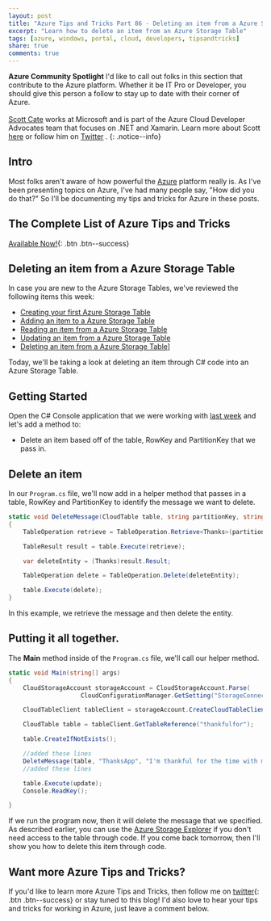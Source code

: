 ```yaml
---
layout: post
title: "Azure Tips and Tricks Part 86 - Deleting an item from a Azure Storage Table"
excerpt: "Learn how to delete an item from an Azure Storage Table"
tags: [azure, windows, portal, cloud, developers, tipsandtricks]
share: true
comments: true
---
```


**Azure Community Spotlight** I'd like to call out folks in this section that contribute to the Azure platform. Whether it be IT Pro or Developer, you should give this person a follow to stay up to date with their corner of Azure. <br/><br/>
[Scott Cate](https://twitter.com/ScottCate) works at Microsoft and is part of the Azure Cloud Developer Advocates team that focuses on .NET and Xamarin. Learn more about Scott [here](https://developer.microsoft.com/en-us/advocates/scott-cate) or follow him on [Twitter](https://twitter.com/ScottCate) .
{: .notice--info}

## Intro

Most folks aren't aware of how powerful the [Azure](http://www.azure.com) platform really is. As I've been presenting topics on Azure, I've had many people say, "How did you do that?" So I'll be documenting my tips and tricks for Azure in these posts.

## The Complete List of Azure Tips and Tricks

[Available Now!](https://michaelcrump.net/azure-tips-and-tricks-complete-list/){: .btn .btn--success} 

## Deleting an item from a Azure Storage Table

In case you are new to the Azure Storage Tables, we've reviewed the following items this week:

* [Creating your first Azure Storage Table](http://www.michaelcrump.net/azure-tips-and-tricks82/)
* [Adding an item to a Azure Storage Table](http://www.michaelcrump.net/azure-tips-and-tricks83/)
* [Reading an item from a Azure Storage Table](http://www.michaelcrump.net/azure-tips-and-tricks84/)
* [Updating an item from a Azure Storage Table](http://www.michaelcrump.net/azure-tips-and-tricks85/)
* [Deleting an item from a Azure Storage Table](http://www.michaelcrump.net/azure-tips-and-tricks86/)]

Today, we'll be taking a look at deleting an item through C# code into an Azure Storage Table. 

## Getting Started

Open the C# Console application that we were working with [last week](http://www.michaelcrump.net/azure-tips-and-tricks85/) and let's add a method to:

* Delete an item based off of the table, RowKey and PartitionKey that we pass in.

## Delete an item

In our `Program.cs` file, we'll now add in a helper method that passes in a table, RowKey and PartitionKey to identify the message we want to delete.


```csharp
static void DeleteMessage(CloudTable table, string partitionKey, string rowKey)
{
    TableOperation retrieve = TableOperation.Retrieve<Thanks>(partitionKey, rowKey);

    TableResult result = table.Execute(retrieve);

    var deleteEntity = (Thanks)result.Result;

    TableOperation delete = TableOperation.Delete(deleteEntity);

    table.Execute(delete);
}
```

In this example, we retrieve the message and then delete the entity.

## Putting it all together.

The **Main** method inside of the `Program.cs` file, we'll call our helper method. 

```csharp
static void Main(string[] args)
{
    CloudStorageAccount storageAccount = CloudStorageAccount.Parse(
                    CloudConfigurationManager.GetSetting("StorageConnection"));

    CloudTableClient tableClient = storageAccount.CreateCloudTableClient();

    CloudTable table = tableClient.GetTableReference("thankfulfor");

    table.CreateIfNotExists();

    //added these lines
    DeleteMessage(table, "ThanksApp", "I'm thankful for the time with my family");
    //added these lines

    table.Execute(update);
    Console.ReadKey();

}
```

If we run the program now, then it will delete the message that we specified. As described earlier, you can use the [Azure Storage Explorer](http://www.michaelcrump.net/azure-tips-and-tricks77/) if you don't need access to the table through code.  If you come back tomorrow, then I'll show you how to delete this item through code. 

## Want more Azure Tips and Tricks?

If you'd like to learn more Azure Tips and Tricks, then follow me on [twitter](http://twitter.com/mbcrump){: .btn .btn--success} or stay tuned to this blog! I'd also love to hear your tips and tricks for working in Azure, just leave a comment below. 